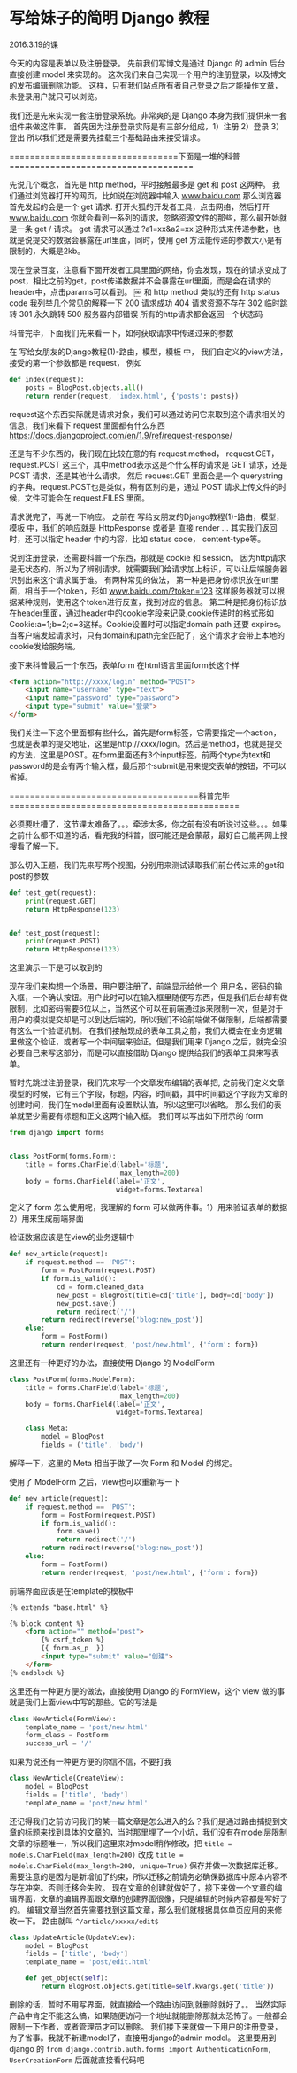 # 写给妹子的简明 Django 教程
2016.3.19的课

今天的内容是表单以及注册登录。
先前我们写博文是通过 Django 的 admin 后台直接创建 model 来实现的。
这次我们来自己实现一个用户的注册登录，以及博文的发布编辑删除功能。
这样，只有我们站点所有者自己登录之后才能操作文章，未登录用户就只可以浏览。


我们还是先来实现一套注册登录系统。非常爽的是 Django 本身为我们提供来一套组件来做这件事。
首先因为注册登录实际是有三部分组成，1）注册 2）登录 3）登出
所以我们还是需要先挂载三个基础路由来接受请求。

=================================下面是一堆的科普====================================

先说几个概念，首先是 http method，平时接触最多是 get 和 post 这两种。
我们通过浏览器打开的网页，比如说在浏览器中输入 www.baidu.com 那么浏览器首先发起的会是一个 get 请求.
打开火狐的开发者工具，点击网络，然后打开 www.baidu.com 你就会看到一系列的请求，忽略资源文件的那些，那么最开始就是一条 get / 请求。
get 请求可以通过 ?a1=xx&a2=xx 这种形式来传递参数，也就是说提交的数据会暴露在url里面，同时，使用 get 方法能传递的参数大小是有限制的，大概是2kb。


现在登录百度，注意看下面开发者工具里面的网络，你会发现，现在的请求变成了post，相比之前的get，post传递数据并不会暴露在url里面，而是会在请求的header中，点击params可以看到。
￼
和 http method 类似的还有 http status code
我列举几个常见的解释一下
200 请求成功
404 请求资源不存在
302 临时跳转
301 永久跳转
500 服务器内部错误
所有的http请求都会返回一个状态码

科普完毕，下面我们先来看一下，如何获取请求中传递过来的参数

在 写给女朋友的Django教程(1)-路由，模型，模板 中， 我们自定义的view方法，接受的第一个参数都是 request， 例如
```python
def index(request):
    posts = BlogPost.objects.all()
    return render(request, 'index.html', {'posts': posts})
```
request这个东西实际就是请求对象，我们可以通过访问它来取到这个请求相关的信息，我们来看下 request 里面都有什么东西
https://docs.djangoproject.com/en/1.9/ref/request-response/

还是有不少东西的，我们现在比较在意的有 request.method， request.GET，request.POST 这三个，其中method表示这是个什么样的请求是 GET 请求，还是 POST 请求，还是其他什么请求。 然后  request.GET 里面会是一个 querystring 的字典。request.POST也是类似，稍有区别的是，通过 POST 请求上传文件的时候，文件可能会在 request.FILES 里面。

请求说完了，再说一下响应。
之前在 写给女朋友的Django教程(1)-路由，模型，模板 中，我们的响应就是 HttpResponse 或者是 直接 render ...
其实我们返回时，还可以指定 header 中的内容，比如 status code， content-type等。


说到注册登录，还需要科普一个东西，那就是 cookie 和 session。
因为http请求是无状态的，所以为了辨别请求，就需要我们给请求加上标识，可以让后端服务器识别出来这个请求属于谁。
有两种常见的做法，
第一种是把身份标识放在url里面，相当于一个token，形如 www.baidu.com/?token=123
这样服务器就可以根据某种规则，使用这个token进行反查，找到对应的信息。
第二种是把身份标识放在header里面，通过header中的cookie字段来记录,cookie传递时的格式形如Cookie:a=1;b=2;c=3这样。Cookie设置时可以指定domain path 还要 expires。当客户端发起请求时，只有domain和path完全匹配了，这个请求才会带上本地的cookie发给服务端。

接下来科普最后一个东西，表单form
在html语言里面form长这个样
```html
<form action="http://xxxx/login" method="POST">
    <input name="username" type="text">
    <input name="password" type="password">
    <input type="submit" value="登录">
</form>
```
我们关注一下这个里面都有些什么，首先是form标签，它需要指定一个action，也就是表单的提交地址，这里是http://xxxx/login。然后是method，也就是提交的方法，这里是POST。在form里面还有3个input标签，前两个type为text和password的是会有两个输入框，最后那个submit是用来提交表单的按钮，不可以省掉。

=====================================科普完毕=============================================

必须要吐槽了，这节课太难备了。。。牵涉太多，你之前有没有听说过这些。。。如果之前什么都不知道的话，看完我的科普，很可能还是会蒙蔽，最好自己能再网上搜搜看了解一下。

那么切入正题，我们先来写两个视图，分别用来测试读取我们前台传过来的get和post的参数
```python
def test_get(request):
    print(request.GET)
    return HttpResponse(123)


def test_post(request):
    print(request.POST)
    return HttpResponse(123)
```

这里演示一下是可以取到的

现在我们来构想一个场景，用户要注册了，前端显示给他一个 用户名，密码的输入框，一个确认按钮。用户此时可以在输入框里随便写东西，但是我们后台却有做限制，比如密码需要6位以上，当然这个可以在前端通过js来限制一次，但是对于用户的模拟提交却是可以到达后端的，所以我们不论前端做不做限制，后端都需要有这么一个验证机制。
在我们接触现成的表单工具之前，我们大概会在业务逻辑里做这个验证，或者写一个中间层来验证。但是我们用来 Django 之后，就完全没必要自己来写这部分，而是可以直接借助 Django 提供给我们的表单工具来写表单。

暂时先跳过注册登录，我们先来写一个文章发布编辑的表单把,
之前我们定义文章模型的时候，它有三个字段，标题，内容，时间戳，其中时间戳这个字段为文章的创建时间，我们在model里面有设置默认值，所以这里可以省略。
那么我们的表单就至少需要有标题和正文这两个输入框。
我们可以写出如下所示的 form

```python
from django import forms


class PostForm(forms.Form):
    title = forms.CharField(label='标题',
                            max_length=200)
    body = forms.CharField(label='正文',
                           widget=forms.Textarea)

```

定义了 form 怎么使用呢，我理解的 form 可以做两件事。1）用来验证表单的数据 2）用来生成前端界面


验证数据应该是在view的业务逻辑中
```python
def new_article(request):
    if request.method == 'POST':
        form = PostForm(request.POST)
        if form.is_valid():
            cd = form.cleaned_data
            new_post = BlogPost(title=cd['title'], body=cd['body'])
            new_post.save()
            return redirect('/')
        return redirect(reverse('blog:new_post'))
    else:
        form = PostForm()
        return render(request, 'post/new.html', {'form': form})
```

这里还有一种更好的办法，直接使用 Django 的 ModelForm
```python
class PostForm(forms.ModelForm):
    title = forms.CharField(label='标题',
                            max_length=200)
    body = forms.CharField(label='正文',
                           widget=forms.Textarea)

    class Meta:
        model = BlogPost
        fields = ('title', 'body')
```
解释一下，这里的 Meta 相当于做了一次 Form 和 Model 的绑定。

使用了 ModelForm 之后，view也可以重新写一下
```python
def new_article(request):
    if request.method == 'POST':
        form = PostForm(request.POST)
        if form.is_valid():
            form.save()
            return redirect('/')
        return redirect(reverse('blog:new_post'))
    else:
        form = PostForm()
        return render(request, 'post/new.html', {'form': form})
```

前端界面应该是在template的模板中
```html
{% extends "base.html" %}

{% block content %}
    <form action="" method="post">
        {% csrf_token %}
        {{ form.as_p  }}
        <input type="submit" value="创建">
    </form>
{% endblock %}
```

这里还有一种更方便的做法，直接使用 Django 的 FormView，这个 view 做的事就是我们上面view中写的那些。它的写法是
```python
class NewArticle(FormView):
    template_name = 'post/new.html'
    form_class = PostForm
    success_url = '/'
```
如果为说还有一种更方便的你信不信，不要打我
```python
class NewArticle(CreateView):
    model = BlogPost
    fields = ['title', 'body']
    template_name = 'post/new.html'
```

还记得我们之前访问我们的某一篇文章是怎么进入的么？我们是通过路由捕捉到文章的标题来找到具体的文章的，当时那里埋了一个小坑，我们没有在model层限制文章的标题唯一，所以我们这里来对model稍作修改，把 `title = models.CharField(max_length=200)` 改成 `title = models.CharField(max_length=200, unique=True)` 保存并做一次数据库迁移。需要注意的是因为是新增加了约束，所以迁移之前请务必确保数据库中原本内容不存在冲突。否则迁移会失败。
现在文章的创建就做好了，接下来做一个文章的编辑界面，文章的编辑界面跟文章的创建界面很像，只是编辑的时候内容都是写好了的。
编辑文章当然首先需要找到这篇文章，那么我们就根据具体单页应用的来修改一下。
路由就叫 `^/article/xxxxx/edit$`
```python
class UpdateArticle(UpdateView):
    model = BlogPost
    fields = ['title', 'body']
    template_name = 'post/edit.html'

    def get_object(self):
        return BlogPost.objects.get(title=self.kwargs.get('title'))
```

删除的话，暂时不用写界面，就直接给一个路由访问到就删除就好了。。
当然实际产品中肯定不能这么搞，如果随便访问一个地址就能删除那就太恐怖了。一般都会限制一下作者，或者管理员才可以删除。
我们接下来就做一下用户的注册登录，为了省事。我就不新建model了，直接用django的admin model。
这里要用到 django 的 `from django.contrib.auth.forms import AuthenticationForm, UserCreationForm`
后面就直接看代码吧

